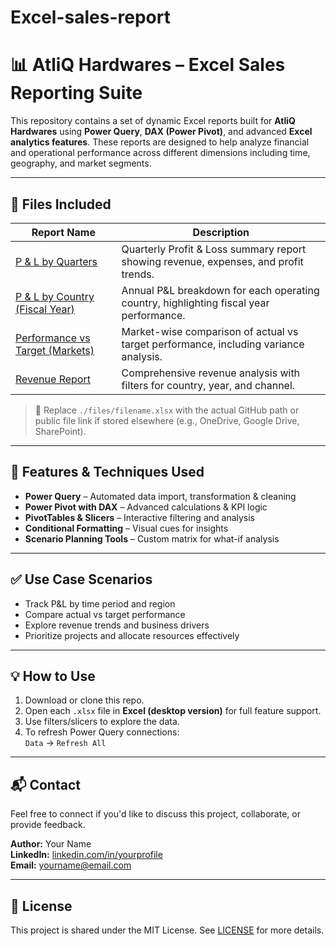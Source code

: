 # Excel-sales-report

# 📊 AtliQ Hardwares – Excel Sales Reporting Suite

This repository contains a set of dynamic Excel reports built for **AtliQ Hardwares** using **Power Query**, **DAX (Power Pivot)**, and advanced **Excel analytics features**. These reports are designed to help analyze financial and operational performance across different dimensions including time, geography, and market segments.

---

## 📁 Files Included

| Report Name | Description |
|-------------|-------------|
| [P & L by Quarters](./files/P&L_by_Quarters.xlsx) | Quarterly Profit & Loss summary report showing revenue, expenses, and profit trends. |
| [P & L by Country (Fiscal Year)](./files/P&L_by_Country_Fiscal_Year.xlsx) | Annual P&L breakdown for each operating country, highlighting fiscal year performance. |
| [Performance vs Target (Markets)](./files/Performance_vs_Target_Markets.xlsx) | Market-wise comparison of actual vs target performance, including variance analysis. |
| [Revenue Report](./files/Revenue_Report.xlsx) | Comprehensive revenue analysis with filters for country, year, and channel. |

> 🔁 Replace `./files/filename.xlsx` with the actual GitHub path or public file link if stored elsewhere (e.g., OneDrive, Google Drive, SharePoint).

---

## 🧠 Features & Techniques Used

- **Power Query** – Automated data import, transformation & cleaning  
- **Power Pivot with DAX** – Advanced calculations & KPI logic  
- **PivotTables & Slicers** – Interactive filtering and analysis  
- **Conditional Formatting** – Visual cues for insights  
- **Scenario Planning Tools** – Custom matrix for what-if analysis  

---

## ✅ Use Case Scenarios

- Track P&L by time period and region  
- Compare actual vs target performance  
- Explore revenue trends and business drivers  
- Prioritize projects and allocate resources effectively  

---

## 💡 How to Use

1. Download or clone this repo.
2. Open each `.xlsx` file in **Excel (desktop version)** for full feature support.
3. Use filters/slicers to explore the data.
4. To refresh Power Query connections:  
   `Data` → `Refresh All`

---

## 📬 Contact

Feel free to connect if you'd like to discuss this project, collaborate, or provide feedback.

**Author:** Your Name  
**LinkedIn:** [linkedin.com/in/yourprofile](https://linkedin.com/in/yourprofile)  
**Email:** yourname@email.com

---

## 📌 License

This project is shared under the MIT License. See [LICENSE](./LICENSE) for more details.
